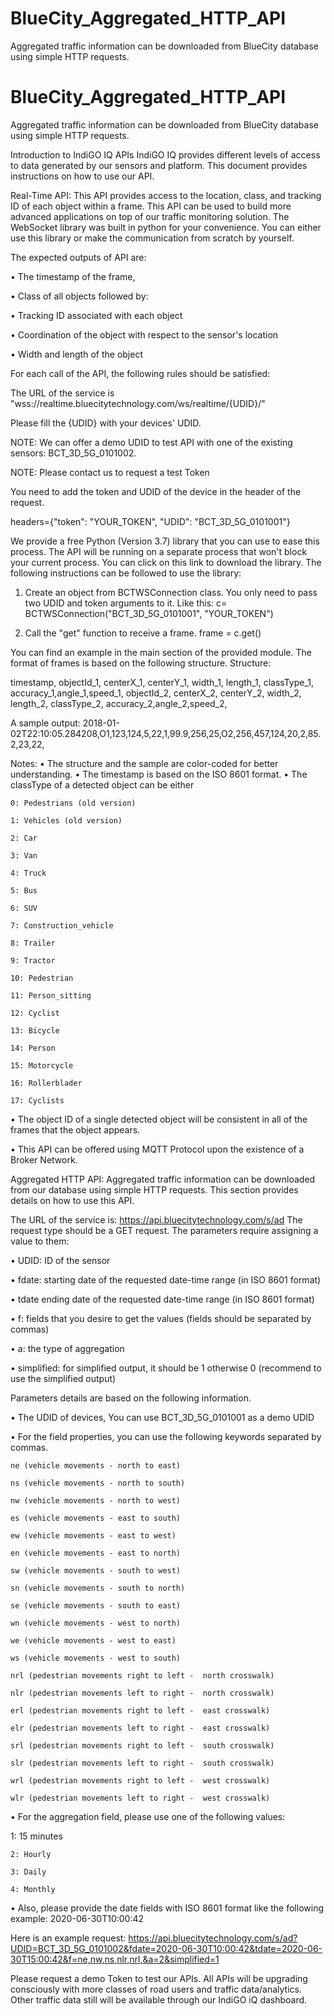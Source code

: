 # BlueCity_Aggregated_HTTP_API
Aggregated traffic information can be downloaded from BlueCity database using simple HTTP requests. 

# BlueCity_Aggregated_HTTP_API
Aggregated traffic information can be downloaded from BlueCity database using simple HTTP requests. 

Introduction to IndiGO IQ APIs
IndiGO IQ provides different levels of access to data generated by our sensors and platform. 
This document provides instructions on how to use our API. 

Real-Time API:
This API provides access to the location, class, and tracking ID of each object within a frame. This API can be used to build more advanced applications on top of our traffic monitoring solution. 
The WebSocket library was built in python for your convenience. You can either use this library or make the communication from scratch by yourself. 

The expected outputs of API are:

•	The timestamp of the frame,

•	Class of all objects followed by:

•	Tracking ID associated with each object

•	Coordination of the object with respect to the sensor's location

•	Width and length of the object

For each call of the API, the following rules should be satisfied:

The URL of the service is "wss://realtime.bluecitytechnology.com/ws/realtime/{UDID}/"

Please fill the {UDID} with your devices' UDID. 

NOTE: We can offer a demo UDID to test API with one of the existing sensors: BCT_3D_5G_0101002. 

NOTE: Please contact us to request a test Token

You need to add the token and UDID of the device in the header of the request. 

headers={"token": "YOUR_TOKEN", "UDID": "BCT_3D_5G_0101001"} 

We provide a free Python (Version 3.7) library that you can use to ease this process. The API will be running on a separate process that won't block your current process. You can click on this link to download the library. The following instructions can be followed to use the library:

1.	Create an object from BCTWSConnection class. You only need to pass two UDID and token arguments to it. Like this: 
 c= BCTWSConnection("BCT_3D_5G_0101001", "YOUR_TOKEN")
 
2.	Call the "get" function to receive a frame.  frame = c.get()

You can find an example in the main section of the provided module. The format of frames is based on the following structure.
Structure:

timestamp, objectId_1, centerX_1, centerY_1, width_1, length_1, classType_1, accuracy_1,angle_1,speed_1, objectId_2, centerX_2, centerY_2, width_2, length_2, classType_2, accuracy_2,angle_2,speed_2,<End of the frame token>

A sample output: 
2018-01-02T22:10:05.284208,O1,123,124,5,22,1,99.9,256,25,O2,256,457,124,20,2,85.2,23,22,<EOF>

Notes:
•	The structure and the sample are color-coded for better understanding. 
•	The timestamp is based on the ISO 8601 format.
•	The classType of a detected object can be either

	0: Pedestrians (old version)
  
	1: Vehicles (old version)
  
	2: Car
  
	3: Van
  
	4: Truck
  
	5: Bus
  
	6: SUV
  
	7: Construction_vehicle
  
	8: Trailer
  
	9: Tractor
  
	10: Pedestrian
  
	11: Person_sitting
  
	12: Cyclist
  
	13: Bicycle
  
	14: Person
  
	15: Motorcycle
  
	16: Rollerblader
  
	17: Cyclists
  
•	The object ID of a single detected object will be consistent in all of the frames that the object appears.

•	This API can be offered using MQTT Protocol upon the existence of a Broker Network. 

Aggregated HTTP API:
Aggregated traffic information can be downloaded from our database using simple HTTP requests. This section provides details on how to use this API. 

The URL of the service is: https://api.bluecitytechnology.com/s/ad
The request type should be a GET request.
The parameters require assigning a value to them:

•	UDID: ID of the sensor

•	fdate: starting date of the requested date-time range (in ISO 8601 format)

•	tdate ending  date of the requested date-time range (in ISO 8601 format) 

•	f: fields that you desire to get the values (fields should be separated by commas)

•	a: the type of aggregation 

•	simplified: for simplified output, it should be 1 otherwise 0 (recommend to use the simplified output)

Parameters details are based on the following information.

•	The UDID of devices, You can use BCT_3D_5G_0101001 as a demo UDID

•	For the field properties, you can use the following keywords separated by commas.

	ne (vehicle movements - north to east)
  
	ns (vehicle movements - north to south)
  
	nw (vehicle movements - north to west)
  
	es (vehicle movements - east to south)
  
	ew (vehicle movements - east to west)
  
	en (vehicle movements - east to north)
  
	sw (vehicle movements - south to west)
  
	sn (vehicle movements - south to north)
  
	se (vehicle movements - south to east)
  
	wn (vehicle movements - west to north)
  
	we (vehicle movements - west to east)
  
	ws (vehicle movements - west to south)
  
	nrl (pedestrian movements right to left -  north crosswalk)
  
	nlr (pedestrian movements left to right -  north crosswalk)
  
	erl (pedestrian movements right to left -  east crosswalk)
  
	elr (pedestrian movements left to right -  east crosswalk)
  
	srl (pedestrian movements right to left -  south crosswalk)
  
	slr (pedestrian movements left to right -  south crosswalk)
  
	wrl (pedestrian movements right to left -  west crosswalk)
  
	wlr (pedestrian movements left to right -  west crosswalk)
  
•	For the aggregation field, please use one of the following values:
	
  1: 15 minutes
  
	2: Hourly
  
	3: Daily
  
	4: Monthly
  
•	Also, please provide the date fields with ISO 8601 format like the following example:
2020-06-30T10:00:42

Here is an example request:
https://api.bluecitytechnology.com/s/ad?UDID=BCT_3D_5G_0101002&fdate=2020-06-30T10:00:42&tdate=2020-06-30T15:00:42&f=ne,nw,ns,nlr,nrl,&a=2&simplified=1

Please request a demo Token to test our APIs.
All APIs will be upgrading consciously with more classes of road users and traffic data/analytics. 
Other traffic data still will be available through our IndiGO iQ dashboard.
